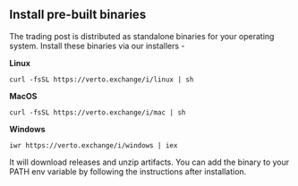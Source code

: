 ## Install pre-built binaries

The trading post is distributed as standalone binaries for your operating system.
Install these binaries via our installers -

**Linux**

```shell script
curl -fsSL https://verto.exchange/i/linux | sh
```

**MacOS**

```shell script
curl -fsSL https://verto.exchange/i/mac | sh
```

**Windows**

```shell script
iwr https://verto.exchange/i/windows | iex
```

It will download releases and unzip artifacts. You can add the binary to your PATH env variable by following the instructions after installation.
